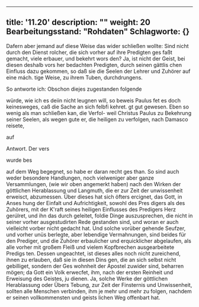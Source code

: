 
---
title: '11.20'
description: ""
weight: 20
Bearbeitungsstand: "Rohdaten"
Schlagworte: {}
---
<!-- Seite 542 -->

Dafern aber jemand auf diese Weise das wider schließen wollte: Sind nicht durch den Dienst rolcher, die sich vorher auf ihre Predigten ges faßt gemacht, viele erbauer, und bekehrt wors den? Ja, ist nicht der Geist, bei diesen deshalb vors her bedachten Predigten, durch seinen gättlis chen Einfluss dazu gekommen, so daß sie die Seelen der Lehrer und Zuhörer auf eine mách. tige Weise, zu ihrem Tuben, durchdrungens.

So antworte ich: Obschon diejes zugestanden folgende

würde, wie ich es deiin nicht leugnen will, so beweis Paulus fet es doch keinesweges, caß die Sache an sich felbfi kehret. gt gut gewesen. Eben so wenig als man schließen kan, die Verfol- weil Christus Paulus zu Bekehrung seiner Seelen, als wegen gute er, die heiligen zu verfolgen, nach Damasco reisete,

auf

Antwort.
Der vers

wurde bes
<!-- Seite 543 -->
auf dem Weg begegnet, so habe er daran recht ges than. So sind auch weder besondere Handlungen, noch vielweniger aber ganze Versammlungen, (wie wir oben angemerkt haben) nach den Wirken der göttlichen Herablassung und Langmuth, die er zur Zeit der unwissenheit erweisct, abzumessen. Über dieses hat sich öfters ercignet, das Gott, in Anses hung der Einfalt und Aufrichtigkeit, sowohl des Pres digers als des Zuhörers, mit der K'raft seines heiligen Einflusses des Predigers Herz gerúlret, und ihn das durch geleitet, foldie Dinge auszusprechen, die nicht in seiner vorher ausgestudirten Rede gestanden sind, und woran er auch vielleicht vorber nicht gedacht hat. Und solche vorüber gehende Seufzer, und vorher unüs berlegte, aber lebendige Vermahnungen, sind beides für den Prediger, und die Zuhörer erbaulicher und erquicklicher abgelaufen, als alle vorher mit großem Fleiß und vielem Kopfbrechen ausgearbeitete Predigs ten. Dessen ungeachtet, ist dieses alles noch nicht zureichend, ihnen zu erlauben, daß sie in diesen Dins gen, die an sich selbst nicht gebilliget, sondern der Ges wohnheit der Apostel zuwider sind, beharren mögen; da Gott ein Volk erwecfet, ihm, nach der ersten Reinheit und Erweisung des Geistes, ju dienen. Ja, solche Werke der göttlichen Herablassung oder Übers Tebung, zur Zeit der Finsternis und Unwissenheit, sollten alle Menschen verbinden, ihm je mehr und mehr zu folgen, nachdem er seinen vollkommensten und geists lichen Weg offenbart hat.
